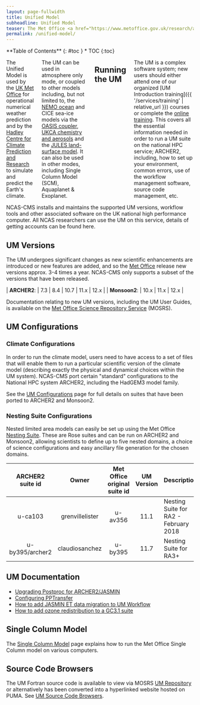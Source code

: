 ```yaml
---
layout: page-fullwidth
title: Unified Model
subheadline: Unified Model
teaser: The Met Office <a href="https://www.metoffice.gov.uk/research/approach/modelling-systems/unified-model">Unified Model</a> (UM) is a numerical model of the atmosphere used for both weather and climate applications.
permalink: /unified-model/
---
```

<div class="row">
<div class="medium-4 medium-push-8 columns" markdown="1">
<div class="panel radius" markdown="1">
**Table of Contents**
{: #toc }
*  TOC
{:toc}
</div><!-- /.panel -->
</div><!-- /.medium-4 -->

<div class="medium-8 medium-pull-4 columns" markdown="1">

The Unified Model is used by the ​[UK Met Office](https://www.metoffice.gov.uk) for operational numerical weather prediction and by the ​[Hadley Centre for Climate Prediction and Research](https://www.metoffice.gov.uk/weather/climate/met-office-hadley-centre/index) to simulate and predict the Earth's climate.

The UM can be used in atmosphere only mode, or coupled to other models including, but not limited to, the [NEMO ocean](https://www.nemo-ocean.eu/) and CICE sea-ice models via the [OASIS coupler](https://portal.enes.org/oasis), [UKCA chemistry and aerosols](https://www.ukca.ac.uk) and the [JULES land-surface model](https://jules.jchmr.org/).  It can also be used in other modes, including Single Column Model (SCM), Aquaplanet & Exoplanet.

## Running the UM
The UM is a complex software system; new users should either attend one of our organized [UM Introduction training]({{ '/services/training' | relative_url }}) courses or complete the [online training](https://ncas-cms.github.io/um-training/).  This covers all the essential information needed in order to run a UM suite on the national HPC service; ARCHER2, including, how to set up your environment, common errors, use of the workflow management software, source code management, etc.

</div><!-- /.medium-8.columns -->
</div><!-- /.row -->
NCAS-CMS installs and maintains the supported UM versions, workflow tools and other associated software on the UK national high performance computer. All NCAS researchers can use the UM on this service, details of getting accounts can be found here.

## UM Versions

The UM undergoes significant changes as new scientific enhancements are introduced or new features are added, and so the [Met Office](https://www.metoffice.gov.uk) release new versions approx. 3-4 times a year.  NCAS-CMS only supports a subset of the versions that have been released.

| **ARCHER2**: | 7.3 | 8.4 | 10.7 | 11.x | 12.x |
| **Monsoon2**: | 10.x | 11.x | 12.x |

Documentation relating to new UM versions, including the UM User Guides, is available on the [Met Office Science Repository Service](https://code.metoffice.gov.uk/doc/um/) (MOSRS).

## UM Configurations

### Climate Configurations

In order to run the climate model, users need to have access to a set of files that will enable them to run a particular scientific version of the climate model (describing exactly the physical and dynamical choices within the UM system).  NCAS-CMS port certain "standard" configurations to the National HPC system ARCHER2, including the HadGEM3 model family.

See the [UM Configurations](configurations) page for full details on suites that have been ported to ARCHER2 and Monsoon2.

### Nesting Suite Configurations

Nested limited area models can easily be set up using the Met Office ​[Nesting Suite](https://code.metoffice.gov.uk/trac/rmed/wiki/suites/nesting). These are Rose suites and can be run on ARCHER2 and Monsoon2, allowing scientists to define up to five nested domains, a choice of science configurations and easy ancillary file generation for the chosen domains. 

| ARCHER2 suite id | Owner | Met Office original suite id | UM Version | Description |
| :----: | :----: | :----: | :----: | ---- |
| u-ca103 | grenvillelister | u-av356 | 11.1 | Nesting Suite for RA2 - February 2018 |
| u-by395/archer2 | claudiosanchez| u-by395 | 11.7 | Nesting Suite for RA3+ |

## UM Documentation

* [Upgrading Postproc for ARCHER2/JASMIN](postproc)
* [Configuring PPTransfer](pptransfer)
* [How to add JASMIN ET data migration to UM Workflow](jdma)
* [How to add ozone redistribution to a GC3.1 suite](ozone-redistribution)

## Single Column Model

The [Single Column Model](single-column-model) page explains how to run the Met Office Single Column model on various computers.

## Source Code Browsers

The UM Fortran source code is available to view via MOSRS [UM Repository](https://code.metoffice.gov.uk/trac/um/) or alternatively has been converted into a hyperlinked website hosted on PUMA.  See [UM Source Code Browsers](code-browsers).
